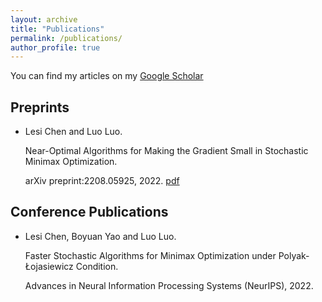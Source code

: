 ```yaml
---
layout: archive
title: "Publications"
permalink: /publications/
author_profile: true
---
```


You can find my articles on my [Google Scholar](https://scholar.google.com/citations?user=ynGzhugAAAAJ&hl=en&oi=ao)

## Preprints

* Lesi Chen and Luo Luo. 

  Near-Optimal Algorithms for Making the Gradient Small in Stochastic Minimax Optimization.  
  
  arXiv preprint:2208.05925, 2022. [pdf](https://arxiv.org/pdf/2208.05925.pdf)
  

## Conference Publications
* Lesi Chen, Boyuan Yao and Luo Luo.

  Faster Stochastic Algorithms for Minimax Optimization under Polyak-Łojasiewicz Condition.
  
  Advances in Neural Information Processing Systems (NeurIPS), 2022.

